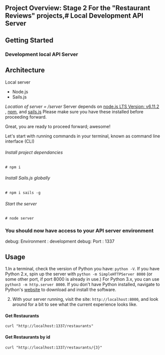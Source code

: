 ## Project Overview: Stage 2 For the "Restaurant Reviews" projects,# Local Development API Server
## Getting Started

### Development local API Server
## Architecture
Local server
- Node.js
- Sails.js

_Location of server = /server_
Server depends on [node.js LTS Version: v6.11.2 ](https://nodejs.org/en/download/), [npm](https://www.npmjs.com/get-npm), and [sails.js](http://sailsjs.com/)
Please make sure you have these installed before proceeding forward.

Great, you are ready to proceed forward; awesome!

Let's start with running commands in your terminal, known as command line interface (CLI)

###### Install project dependancies
```Install project dependancies
# npm i
```
###### Install Sails.js globally
```Install sails global
# npm i sails -g
```
###### Start the server
```Start server
# node server
```
### You should now have access to your API server environment
debug: Environment : development
debug: Port        : 1337
## Usage

1.In a terminal, check the version of Python you have: `python -V`.
 If you have Python 2.x, spin up the server with `python -m SimpleHTTPServer 8000` (or some other port, if port 8000 is already in use.)
 For Python 3.x, you can use `python3 -m http.server 8000`. If you don't have Python installed, navigate to Python's [website](https://www.python.org/) to download and install the software.

2. With your server running, visit the site: `http://localhost:8000`, and look around for a bit to see what the current experience looks like.
#### Get Restaurants
```
curl "http://localhost:1337/restaurants"
```
#### Get Restaurants by id
````
curl "http://localhost:1337/restaurants/{3}"
````

